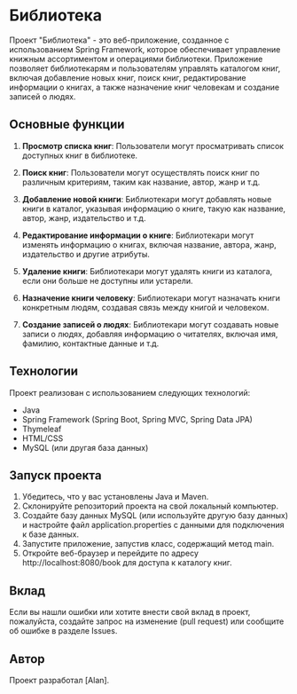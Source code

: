 # Библиотека

Проект "Библиотека" - это веб-приложение, созданное с использованием Spring Framework, которое обеспечивает управление книжным ассортиментом и операциями библиотеки. Приложение позволяет библиотекарям и пользователям управлять каталогом книг, включая добавление новых книг, поиск книг, редактирование информации о книгах, а также назначение книг человекам и создание записей о людях.

## Основные функции

1. **Просмотр списка книг**: Пользователи могут просматривать список доступных книг в библиотеке.

2. **Поиск книг**: Пользователи могут осуществлять поиск книг по различным критериям, таким как название, автор, жанр и т.д.

3. **Добавление новой книги**: Библиотекари могут добавлять новые книги в каталог, указывая информацию о книге, такую как название, автор, жанр, издательство и т.д.

4. **Редактирование информации о книге**: Библиотекари могут изменять информацию о книгах, включая название, автора, жанр, издательство и другие атрибуты.

5. **Удаление книги**: Библиотекари могут удалять книги из каталога, если они больше не доступны или устарели.

6. **Назначение книги человеку**: Библиотекари могут назначать книги конкретным людям, создавая связь между книгой и человеком.

7. **Создание записей о людях**: Библиотекари могут создавать новые записи о людях, добавляя информацию о читателях, включая имя, фамилию, контактные данные и т.д.

## Технологии

Проект реализован с использованием следующих технологий:

- Java
- Spring Framework (Spring Boot, Spring MVC, Spring Data JPA)
- Thymeleaf
- HTML/CSS
- MySQL (или другая база данных)

## Запуск проекта

1. Убедитесь, что у вас установлены Java и Maven.
2. Склонируйте репозиторий проекта на свой локальный компьютер.
3. Создайте базу данных MySQL (или используйте другую базу данных) и настройте файл application.properties с данными для подключения к базе данных.
4. Запустите приложение, запустив класс, содержащий метод main.
5. Откройте веб-браузер и перейдите по адресу http://localhost:8080/book для доступа к каталогу книг.

## Вклад

Если вы нашли ошибки или хотите внести свой вклад в проект, пожалуйста, создайте запрос на изменение (pull request) или сообщите об ошибке в разделе Issues.

## Автор

Проект разработал [Alan].

